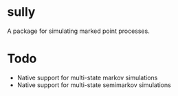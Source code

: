 # sully

A package for simulating marked point processes.

# Todo

- Native support for multi-state markov simulations
- Native support for multi-state semimarkov simulations

